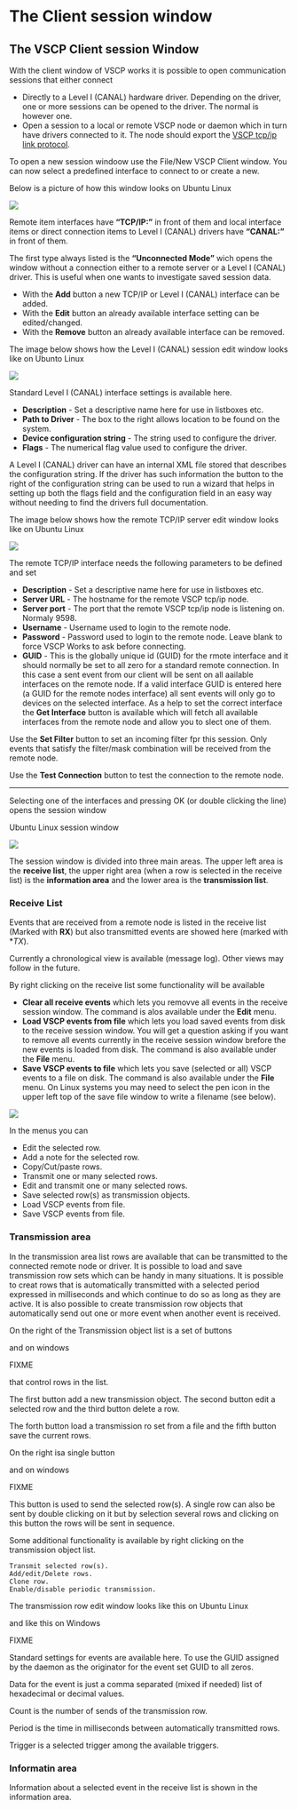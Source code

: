 # The Client session window

## The VSCP Client session Window

With the client window of VSCP works it is possible to open communication sessions that either connect

* Directly to a Level I (CANAL) hardware driver. Depending on the driver, one or more sessions can be opened to the driver. The normal is however one.
* Open a session to a local or remote VSCP node or daemon which in turn have drivers connected to it. The node should export the [VSCP tcp/ip link protocol](https://grodansparadis.gitbooks.io/the-vscp-specification/vscp_over_tcp_ip.html).

To open a new session windoow use the File/New VSCP Client window. You can now select a predefined interface to connect to or create a new.

Below is a picture of how this window looks on Ubuntu Linux

![](./images/vscpworks_new_session.jpg)


Remote item interfaces have **“TCP/IP:”** in front of them and local interface items or direct connection items to Level I (CANAL) drivers have **“CANAL:”** in front of them. 

The first type always listed is the **“Unconnected Mode”** wich opens the window without a connection either to a remote server or a Level I (CANAL) driver. This is useful when one wants to investigate saved session data.

* With the **Add** button a new TCP/IP or Level I (CANAL) interface can be added. 
* With the **Edit** button an already available interface setting can be edited/changed.
* With the **Remove** button an already available interface can be removed.


The image below shows how the Level I (CANAL) session edit window looks like on Ubunto Linux

![](./images/vscpwors_canal_session.jpg)

Standard Level I (CANAL) interface settings is available here.

* **Description** - Set a descriptive name here for use in listboxes etc.
* **Path to Driver** - The box to the right allows location to be found on the system.
* **Device configuration string** - The string used to configure the driver.
* **Flags** - The numerical flag value used to configure the driver.

A Level I (CANAL) driver can have an internal XML file stored that describes the configuration string. If the driver has such information the button to the right of the configuration string can be used to run a wizard that helps in setting up both the flags field and the configuration field in an easy way without needing to find the drivers full documentation.

The image below shows how the remote TCP/IP server edit window looks like on Ubuntu Linux

![](./images/vscpworks_remote_server.jpg)

The remote TCP/IP interface needs the following parameters to be defined and set

* **Description** - Set a descriptive name here for use in listboxes etc.
* **Server URL** - The hostname for the remote VSCP tcp/ip node.
* **Server port** - The port that the remote VSCP tcp/ip node is listening on. Normaly 9598.
* **Username** - Username used to login to the remote node.
* **Password** - Password used to login to the remote node. Leave blank to force VSCP Works to ask before connecting.
* **GUID** - This is the globally unique id (GUID) for the rmote interface and it should normally be set to all zero for a standard remote connection. In this case a sent event from our client will be sent on all aailable interfaces on the remote node. If a valid interface GUID is entered here (a GUID for the remote nodes interface) all sent events will only go to devices on the selected interface. As a help to set the correct interface the **Get Interface** button is available which will fetch all available interfaces from the remote node and allow you to slect one of them.

Use the **Set Filter** button to set an incoming filter fpr this session. Only events that satisfy the filter/mask combination will be received from the remote node.

Use the **Test Connection** button to test the connection to the remote node.

----

Selecting one of the interfaces and pressing OK (or double clicking the line) opens the session window

Ubuntu Linux session window

![](./images/vscpworks_session.jpg)

The session window is divided into three main areas. The upper left area is the **receive list**, the upper right area (when a row is selected in the receive list) is the **information area** and the lower area is the **transmission list**. 

### Receive List
Events that are received from a remote node is listed in the receive list (Marked with **RX**) but also transmitted events are showed here (marked with **TX*). 

Currently a chronological view is available (message log). Other views may follow in the future.

By right clicking on the receive list some functionality will be available

* **Clear all receive events** which lets you removve all events in the receive session window. The command is alos available under the **Edit** menu.
* **Load VSCP events from file** which lets you load saved events from disk to the receive session window. You will get a question asking if you want to remove all events currently in the receive session window brefore the new events is loaded from disk. The command is also available under the **File** menu.
* **Save VSCP events to file** which lets you save (selected or all) VSCP events to a file on disk. The command is also available under the **File** menu. On Linux systems you may need to select the pen icon in the upper left top of the save file window to write a filename (see below).

![](./images/session_rcv_save.png)

In the menus you can 

* Edit the selected row.
* Add a note for the selected row.
* Copy/Cut/paste rows.
* Transmit one or many selected rows.
* Edit and transmit one or many selected rows.
* Save selected row(s) as transmission objects.
* Load VSCP events from file.
* Save VSCP events from file.

### Transmission area

In the transmission area list rows are available that can be transmitted to the connected remote node or driver. It is possible to load and save transmission row sets which can be handy in many situations. It is possible to creat rows that is automatically transmitted with a selected period expressed in milliseconds and which continue to do so as long as they are active. It is also possible to create transmission row objects that automatically send out one or more event when another event is received.

On the right of the Transmission object list is a set of buttons

and on windows

FIXME

that control rows in the list.

The first button add a new transmission object. The second button edit a selected row and the third button delete a row.

The forth button load a transmission ro set from a file and the fifth button save the current rows.

On the right isa single button

and on windows

FIXME

This button is used to send the selected row(s). A single row can also be sent by double clicking on it but by selection several rows and clicking on this button the rows will be sent in sequence.

Some additional functionality is available by right clicking on the transmission object list.

    Transmit selected row(s).
    Add/edit/Delete rows.
    Clone row.
    Enable/disable periodic transmission.

The transmission row edit window looks like this on Ubuntu Linux

and like this on Windows

FIXME

Standard settings for events are available here. To use the GUID assigned by the daemon as the originator for the event set GUID to all zeros.

Data for the event is just a comma separated (mixed if needed) list of hexadecimal or decimal values.

Count is the number of sends of the transmission row.

Period is the time in milliseconds between automatically transmitted rows.

Trigger is a selected trigger among the available triggers.

### Informatin area

Information about a selected event in the receive list is shown in the information area.